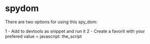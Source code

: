 # spydom

There are two options for using this spy_dom: 

1 - Add to devtools as snippet and run it
2 - Create a favorit with your prefered
value = javascript: the_script
